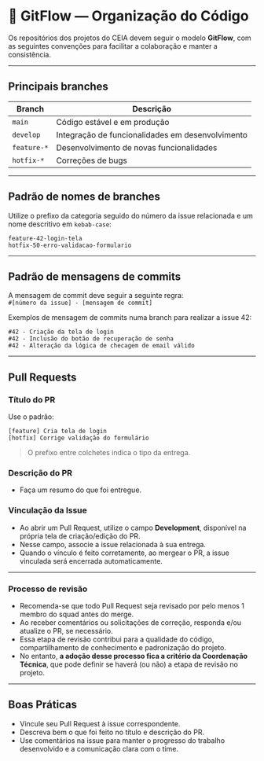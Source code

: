 # 📁 GitFlow — Organização do Código

Os repositórios dos projetos do CEIA devem seguir o modelo **GitFlow**, com as seguintes convenções para facilitar a colaboração e manter a consistência.

---

## Principais branches

| Branch        | Descrição                                             |
|---------------|--------------------------------------------------------|
| `main`        | Código estável e em produção                             |
| `develop`     | Integração de funcionalidades em desenvolvimento         |
| `feature-*`   | Desenvolvimento de novas funcionalidades                |
| `hotfix-*`    | Correções de bugs                                       |

---

## Padrão de nomes de branches

Utilize o prefixo da categoria seguido do número da issue relacionada e um nome descritivo em `kebab-case`:

```
feature-42-login-tela
hotfix-50-erro-validacao-formulario
```
---

## Padrão de mensagens de commits

A mensagem de commit deve seguir a seguinte regra: \
`#[número da issue] - [mensagem de commit]`

Exemplos de mensagem de commits numa branch para realizar a issue 42:

```
#42 - Criação da tela de login
#42 - Inclusão do botão de recuperação de senha
#42 - Alteração da lógica de checagem de email válido
```
---

## Pull Requests

### Título do PR

Use o padrão:

```
[feature] Cria tela de login
[hotfix] Corrige validação do formulário
```

> O prefixo entre colchetes indica o tipo da entrega.

### Descrição do PR

- Faça um resumo do que foi entregue.

### Vinculação da Issue

- Ao abrir um Pull Request, utilize o campo **Development**, disponível na própria tela de criação/edição do PR.
- Nesse campo, associe a issue relacionada à sua entrega.
- Quando o vínculo é feito corretamente, ao mergear o PR, a issue vinculada será encerrada automaticamente.
---

### Processo de revisão

- Recomenda-se que todo Pull Request seja revisado por pelo menos 1 membro do squad antes do merge.
- Ao receber comentários ou solicitações de correção, responda e/ou atualize o PR, se necessário.
- Essa etapa de revisão contribui para a qualidade do código, compartilhamento de conhecimento e padronização do projeto.
- No entanto, **a adoção desse processo fica a critério da Coordenação Técnica**, que pode definir se haverá (ou não) a etapa de revisão no projeto.

---

## Boas Práticas
- Vincule seu Pull Request à issue correspondente.
- Descreva bem o que foi feito no título e descrição do PR.
- Use comentários na issue para manter o progresso do trabalho desenvolvido e a comunicação clara com o time.
